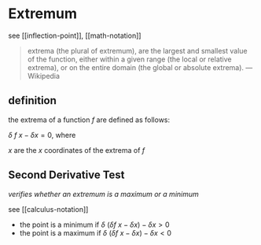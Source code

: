 # Extremum

see [[inflection-point]], [[math-notation]]

> extrema (the plural of extremum), are the largest and smallest value of the function, either within a given range (the local or relative extrema), or on the entire domain (the global or absolute extrema). &mdash; Wikipedia

## definition

the extrema of a function $f$ are defined as follows:

$\delta\ f\ x - \delta x = 0$, where

$x$ are the $x$ coordinates of the extrema of $f$

## Second Derivative Test

_verifies whether an extremum is a maximum or a minimum_

see [[calculus-notation]]

- the point is a minimum if $\delta\ (\delta f\ x - \delta x) - \delta x > 0$
- the point is a maximum if $\delta\ (\delta f\ x - \delta x) - \delta x < 0$
